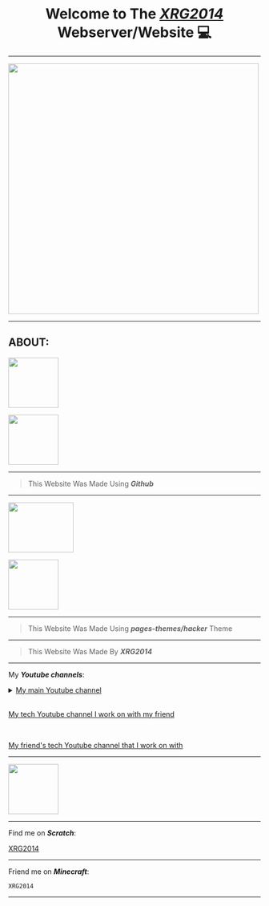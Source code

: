 <h1 align="center"><b> Welcome to The <a href="{{ '/' | relative_url }}"><i>XRG2014</i></a> Webserver/Website &#128187; </b></h1>

___

<img width="500" height="500" src="{{ '/assets/images/Favicon.png' | relative_url }}">

<div id="about">

___

</div>

<h2><b>ABOUT:</b></h2>

<a href="https://github.com/" target="_blank"><img src="{{ '/assets/images/IMG_2516.jpeg' | relative_url }}" width="100px" height="100px"/></a>

<img src="{{ '/assets/images/IMG_2517.jpeg' | relative_url }}" width="100px" height="100px"/>

___

> This Website Was Made Using **_Github_**

___

<a href="https://github.com/pages-themes/hacker/" target="_blank"><img src="https://raw.githubusercontent.com/pages-themes/hacker/master/thumbnail.png" width="130px" height="100px"/></a>

<img src="{{ '/assets/images/IMG_2517.jpeg' | relative_url }}" width="100px" height="100px"/>

___

> This Website Was Made Using **_pages-themes/hacker_** Theme

___

> This Website Was Made By **_XRG2014_**

___

My **_Youtube channels_**:

<details closed>
<summary><a href="https://www.youtube.com/channel/UCNLYKQvHtclDzZUokODLZAg" target="_blank">My main Youtube channel</a></summary>
<br>

<a href="https://www.youtube.com/watch?v=HYiFt8Y14PE" target="_blank"><img src="https://img.youtube.com/vi/HYiFt8Y14PE/0.jpg"/></a>

</details>

<br>

<a href="https://www.youtube.com/channel/UCNdGvV63d2nWbBYMVATwLNg" target="_blank">My tech Youtube channel I work on with my friend</a>

<br>

<a target="_blank" href="https://www.youtube.com/channel/UCXJSQpw3BvrsnT6ZYvgCCGg">My friend's tech Youtube channel that I work on with</a>

___

<a href="https://github.com/NebulaticOfficial/Nebulatic-OS/" target="_blank"><img src="{{ '/assets/images/IMG_2477.jpeg' | relative_url }}" width="100"/></a>

___

Find me on <b><i>Scratch</i></b>:

<a href="https://scratch.mit.edu/users/XRG2014/">XRG2014</a>

___

Friend me on <b><i>Minecraft</i></b>:

	XRG2014

___
